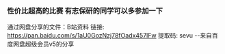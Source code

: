 ### 性价比超高的比赛 有志保研的同学可以多参加一下

通过网盘分享的文件：B站资料
链接: https://pan.baidu.com/s/1aU0GozNzj78fOadx457lFw 提取码: sevu 
--来自百度网盘超级会员v5的分享

